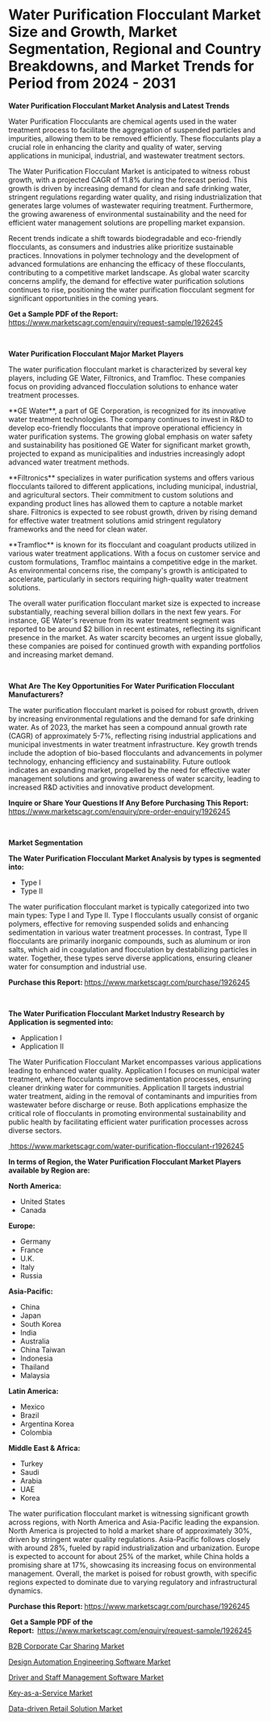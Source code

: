 <p><h1>Water Purification Flocculant Market Size and Growth, Market Segmentation, Regional and Country Breakdowns, and Market Trends for Period from 2024 -  2031</h1></p><p><strong>Water Purification Flocculant Market Analysis and Latest Trends</strong></p>
<p><p>Water Purification Flocculants are chemical agents used in the water treatment process to facilitate the aggregation of suspended particles and impurities, allowing them to be removed efficiently. These flocculants play a crucial role in enhancing the clarity and quality of water, serving applications in municipal, industrial, and wastewater treatment sectors.</p><p>The Water Purification Flocculant Market is anticipated to witness robust growth, with a projected CAGR of 11.8% during the forecast period. This growth is driven by increasing demand for clean and safe drinking water, stringent regulations regarding water quality, and rising industrialization that generates large volumes of wastewater requiring treatment. Furthermore, the growing awareness of environmental sustainability and the need for efficient water management solutions are propelling market expansion.</p><p>Recent trends indicate a shift towards biodegradable and eco-friendly flocculants, as consumers and industries alike prioritize sustainable practices. Innovations in polymer technology and the development of advanced formulations are enhancing the efficacy of these flocculants, contributing to a competitive market landscape. As global water scarcity concerns amplify, the demand for effective water purification solutions continues to rise, positioning the water purification flocculant segment for significant opportunities in the coming years.</p></p>
<p><strong>Get a Sample PDF of the Report:&nbsp;</strong> <a href="https://www.marketscagr.com/enquiry/request-sample/1926245?utm_campaign=1126&utm_medium=2&utm_source=Github&utm_content=ia&utm_term=25102024&utm_id=water-purification-flocculant">https://www.marketscagr.com/enquiry/request-sample/1926245</a></p>
<p>&nbsp;</p>
<p><strong>Water Purification Flocculant Major Market Players</strong></p>
<p><p>The water purification flocculant market is characterized by several key players, including GE Water, Filtronics, and Tramfloc. These companies focus on providing advanced flocculation solutions to enhance water treatment processes.</p><p>**GE Water**, a part of GE Corporation, is recognized for its innovative water treatment technologies. The company continues to invest in R&D to develop eco-friendly flocculants that improve operational efficiency in water purification systems. The growing global emphasis on water safety and sustainability has positioned GE Water for significant market growth, projected to expand as municipalities and industries increasingly adopt advanced water treatment methods.</p><p>**Filtronics** specializes in water purification systems and offers various flocculants tailored to different applications, including municipal, industrial, and agricultural sectors. Their commitment to custom solutions and expanding product lines has allowed them to capture a notable market share. Filtronics is expected to see robust growth, driven by rising demand for effective water treatment solutions amid stringent regulatory frameworks and the need for clean water.</p><p>**Tramfloc** is known for its flocculant and coagulant products utilized in various water treatment applications. With a focus on customer service and custom formulations, Tramfloc maintains a competitive edge in the market. As environmental concerns rise, the company's growth is anticipated to accelerate, particularly in sectors requiring high-quality water treatment solutions.</p><p>The overall water purification flocculant market size is expected to increase substantially, reaching several billion dollars in the next few years. For instance, GE Water's revenue from its water treatment segment was reported to be around $2 billion in recent estimates, reflecting its significant presence in the market. As water scarcity becomes an urgent issue globally, these companies are poised for continued growth with expanding portfolios and increasing market demand.</p></p>
<p>&nbsp;</p>
<p><strong>What Are The Key Opportunities For Water Purification Flocculant Manufacturers?</strong></p>
<p><p>The water purification flocculant market is poised for robust growth, driven by increasing environmental regulations and the demand for safe drinking water. As of 2023, the market has seen a compound annual growth rate (CAGR) of approximately 5-7%, reflecting rising industrial applications and municipal investments in water treatment infrastructure. Key growth trends include the adoption of bio-based flocculants and advancements in polymer technology, enhancing efficiency and sustainability. Future outlook indicates an expanding market, propelled by the need for effective water management solutions and growing awareness of water scarcity, leading to increased R&D activities and innovative product development.</p></p>
<p><strong>Inquire or Share Your Questions If Any Before Purchasing This Report:</strong> <a href="https://www.marketscagr.com/enquiry/pre-order-enquiry/1926245?utm_campaign=1126&utm_medium=2&utm_source=Github&utm_content=ia&utm_term=25102024&utm_id=water-purification-flocculant">https://www.marketscagr.com/enquiry/pre-order-enquiry/1926245</a></p>
<p>&nbsp;</p>
<p><strong>Market Segmentation</strong></p>
<p><strong>The Water Purification Flocculant Market Analysis by types is segmented into:</strong></p>
<p><ul><li>Type I</li><li>Type II</li></ul></p>
<p><p>The water purification flocculant market is typically categorized into two main types: Type I and Type II. Type I flocculants usually consist of organic polymers, effective for removing suspended solids and enhancing sedimentation in various water treatment processes. In contrast, Type II flocculants are primarily inorganic compounds, such as aluminum or iron salts, which aid in coagulation and flocculation by destabilizing particles in water. Together, these types serve diverse applications, ensuring cleaner water for consumption and industrial use.</p></p>
<p><strong>Purchase this Report:&nbsp;</strong><a href="https://www.marketscagr.com/purchase/1926245?utm_campaign=1126&utm_medium=2&utm_source=Github&utm_content=ia&utm_term=25102024&utm_id=water-purification-flocculant">https://www.marketscagr.com/purchase/1926245</a></p>
<p>&nbsp;</p>
<p><strong>The Water Purification Flocculant Market Industry Research by Application is segmented into:</strong></p>
<p><ul><li>Application I</li><li>Application II</li></ul></p>
<p><p>The Water Purification Flocculant Market encompasses various applications leading to enhanced water quality. Application I focuses on municipal water treatment, where flocculants improve sedimentation processes, ensuring cleaner drinking water for communities. Application II targets industrial water treatment, aiding in the removal of contaminants and impurities from wastewater before discharge or reuse. Both applications emphasize the critical role of flocculants in promoting environmental sustainability and public health by facilitating efficient water purification processes across diverse sectors.</p></p>
<p><a href="https://www.marketscagr.com/water-purification-flocculant-r1926245?utm_campaign=1126&utm_medium=2&utm_source=Github&utm_content=ia&utm_term=25102024&utm_id=water-purification-flocculant">&nbsp;https://www.marketscagr.com/water-purification-flocculant-r1926245</a></p>
<p><strong>In terms of Region, the Water Purification Flocculant Market Players available by Region are:</strong></p>
<p>
    <p> <strong> North America: </strong>
        <ul>
            <li>United States</li>
            <li>Canada</li>
        </ul>
        </p> 
    <p> <strong> Europe: </strong>
        <ul>
            <li>Germany</li>
            <li>France</li>
            <li>U.K.</li>
            <li>Italy</li>
            <li>Russia</li>
        </ul>
        </p> 
    <p> <strong> Asia-Pacific: </strong>
        <ul>
            <li>China</li>
            <li>Japan</li>
            <li>South Korea</li>
            <li>India</li>
            <li>Australia</li>
            <li>China Taiwan</li>
            <li>Indonesia</li>
            <li>Thailand</li>
            <li>Malaysia</li>
        </ul>
        </p> 
    <p> <strong> Latin America: </strong>
        <ul>
            <li>Mexico</li>
            <li>Brazil</li>
            <li>Argentina Korea</li>
            <li>Colombia</li>
        </ul>
        </p> 
    <p> <strong> Middle East & Africa: </strong>
        <ul>
            <li>Turkey</li>
            <li>Saudi</li>
            <li>Arabia</li>
            <li>UAE</li>
            <li>Korea</li>
        </ul>
    </p>
    </p>
<p><p>The water purification flocculant market is witnessing significant growth across regions, with North America and Asia-Pacific leading the expansion. North America is projected to hold a market share of approximately 30%, driven by stringent water quality regulations. Asia-Pacific follows closely with around 28%, fueled by rapid industrialization and urbanization. Europe is expected to account for about 25% of the market, while China holds a promising share at 17%, showcasing its increasing focus on environmental management. Overall, the market is poised for robust growth, with specific regions expected to dominate due to varying regulatory and infrastructural dynamics.</p></p>
<p><strong>Purchase this Report: </strong><a href="https://www.marketscagr.com/purchase/1926245?utm_campaign=1126&utm_medium=2&utm_source=Github&utm_content=ia&utm_term=25102024&utm_id=water-purification-flocculant">https://www.marketscagr.com/purchase/1926245</a></p>
<p>&nbsp;<strong>Get a Sample PDF of the Report:&nbsp;&nbsp;</strong><a href="https://www.marketscagr.com/enquiry/request-sample/1926245?utm_campaign=1126&utm_medium=2&utm_source=Github&utm_content=ia&utm_term=25102024&utm_id=water-purification-flocculant">https://www.marketscagr.com/enquiry/request-sample/1926245</a></p>
<p><strong></strong></p>
<p><p><a href="https://www.linkedin.com/pulse/b2b-corporate-car-sharing-market-ecosystem-competitive-n4ije?utm_campaign=1126&utm_medium=2&utm_source=Github&utm_content=ia&utm_term=25102024&utm_id=water-purification-flocculant">B2B Corporate Car Sharing Market</a></p><p><a href="https://www.linkedin.com/pulse/navigating-global-design-automation-engineering-software-vwjwe?utm_campaign=1126&utm_medium=2&utm_source=Github&utm_content=ia&utm_term=25102024&utm_id=water-purification-flocculant">Design Automation Engineering Software Market</a></p><p><a href="https://www.linkedin.com/pulse/global-driver-staff-management-software-nexus-sector-yfmte?utm_campaign=1126&utm_medium=2&utm_source=Github&utm_content=ia&utm_term=25102024&utm_id=water-purification-flocculant">Driver and Staff Management Software Market</a></p><p><a href="https://www.linkedin.com/pulse/driving-forces-global-key-as-a-service-market-trends-applications-qnele?utm_campaign=1126&utm_medium=2&utm_source=Github&utm_content=ia&utm_term=25102024&utm_id=water-purification-flocculant">Key-as-a-Service Market</a></p><p><a href="https://www.linkedin.com/pulse/evolution-data-driven-retail-solution-market-key-shifts-d3dde?utm_campaign=1126&utm_medium=2&utm_source=Github&utm_content=ia&utm_term=25102024&utm_id=water-purification-flocculant">Data-driven Retail Solution Market</a></p></p>